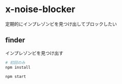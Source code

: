 # x-noise-blocker

定期的にインプレゾンビを見つけ出してブロックしたい

## finder

インプレゾンビを見つけ出す

```sh
# 初回のみ
npm install

npm start
```
